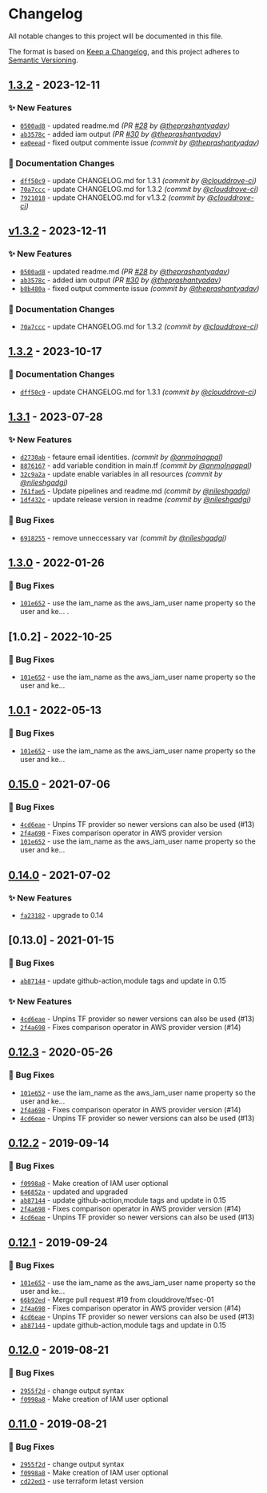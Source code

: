 # Changelog
All notable changes to this project will be documented in this file.

The format is based on [Keep a Changelog](https://keepachangelog.com/en/1.0.0/),
and this project adheres to [Semantic Versioning](https://semver.org/spec/v2.0.0.html).

## [1.3.2] - 2023-12-11
### :sparkles: New Features
- [`0500ad8`](https://github.com/clouddrove/terraform-aws-ses/commit/0500ad83de5d0aac55f0ef89ed41c43003b6c4bc) - updated readme.md *(PR [#28](https://github.com/clouddrove/terraform-aws-ses/pull/28) by [@theprashantyadav](https://github.com/theprashantyadav))*
- [`ab3578c`](https://github.com/clouddrove/terraform-aws-ses/commit/ab3578c369498c57f96fdd1486883af3b99021ee) - added iam output *(PR [#30](https://github.com/clouddrove/terraform-aws-ses/pull/30) by [@theprashantyadav](https://github.com/theprashantyadav))*
- [`ea0eead`](https://github.com/clouddrove/terraform-aws-ses/commit/ea0eead31987706e425e8243bcd5335f0f339fb4) - fixed output commente issue *(commit by [@theprashantyadav](https://github.com/theprashantyadav))*

### :memo: Documentation Changes
- [`dff50c9`](https://github.com/clouddrove/terraform-aws-ses/commit/dff50c95658147a74e784380638b1238627499b3) - update CHANGELOG.md for 1.3.1 *(commit by [@clouddrove-ci](https://github.com/clouddrove-ci))*
- [`70a7ccc`](https://github.com/clouddrove/terraform-aws-ses/commit/70a7ccc627c856229d830240b4a9e04e574a10f9) - update CHANGELOG.md for 1.3.2 *(commit by [@clouddrove-ci](https://github.com/clouddrove-ci))*
- [`7921018`](https://github.com/clouddrove/terraform-aws-ses/commit/79210181ac879145b152831415a323a695e7d3a5) - update CHANGELOG.md for v1.3.2 *(commit by [@clouddrove-ci](https://github.com/clouddrove-ci))*


## [v1.3.2] - 2023-12-11
### :sparkles: New Features
- [`0500ad8`](https://github.com/clouddrove/terraform-aws-ses/commit/0500ad83de5d0aac55f0ef89ed41c43003b6c4bc) - updated readme.md *(PR [#28](https://github.com/clouddrove/terraform-aws-ses/pull/28) by [@theprashantyadav](https://github.com/theprashantyadav))*
- [`ab3578c`](https://github.com/clouddrove/terraform-aws-ses/commit/ab3578c369498c57f96fdd1486883af3b99021ee) - added iam output *(PR [#30](https://github.com/clouddrove/terraform-aws-ses/pull/30) by [@theprashantyadav](https://github.com/theprashantyadav))*
- [`b8b480a`](https://github.com/clouddrove/terraform-aws-ses/commit/b8b480a42f7bc3eb8471a8339ee5cf8145b0369d) - fixed output commente issue *(commit by [@theprashantyadav](https://github.com/theprashantyadav))*

### :memo: Documentation Changes
- [`70a7ccc`](https://github.com/clouddrove/terraform-aws-ses/commit/70a7ccc627c856229d830240b4a9e04e574a10f9) - update CHANGELOG.md for 1.3.2 *(commit by [@clouddrove-ci](https://github.com/clouddrove-ci))*


## [1.3.2] - 2023-10-17
### :memo: Documentation Changes
- [`dff50c9`](https://github.com/clouddrove/terraform-aws-ses/commit/dff50c95658147a74e784380638b1238627499b3) - update CHANGELOG.md for 1.3.1 *(commit by [@clouddrove-ci](https://github.com/clouddrove-ci))*


## [1.3.1] - 2023-07-28
### :sparkles: New Features
- [`d2730ab`](https://github.com/clouddrove/terraform-aws-ses/commit/d2730ab00ac0a7f92c4fbf5583c45b045175e11c) - fetaure email identities. *(commit by [@anmolnagpal](https://github.com/anmolnagpal))*
- [`8876167`](https://github.com/clouddrove/terraform-aws-ses/commit/887616798b0f42b0fc7952d27477cb63513ad9f5) - add variable condition in main.tf *(commit by [@anmolnagpal](https://github.com/anmolnagpal))*
- [`32c9a2a`](https://github.com/clouddrove/terraform-aws-ses/commit/32c9a2a4f48f0fd5138cfff1b58a3034c44fab7b) - update enable variables in all resources *(commit by [@nileshgadgi](https://github.com/nileshgadgi))*
- [`761fae5`](https://github.com/clouddrove/terraform-aws-ses/commit/761fae5d7ccf85ecca272d91e059223419955bd9) - Update pipelines and readme.md *(commit by [@nileshgadgi](https://github.com/nileshgadgi))*
- [`1df432c`](https://github.com/clouddrove/terraform-aws-ses/commit/1df432c895d5479dbc7b4f9264639cb36559bc90) - update release version in readme *(commit by [@nileshgadgi](https://github.com/nileshgadgi))*

### :bug: Bug Fixes
- [`6918255`](https://github.com/clouddrove/terraform-aws-ses/commit/69182555192ab2a33afeb21048976b710a6c1557) - remove unneccessary var *(commit by [@nileshgadgi](https://github.com/nileshgadgi))*


## [1.3.0] - 2022-01-26
### :bug: Bug Fixes
- [`101e652`](https://github.com/clouddrove/terraform-aws-ses/commit/101e6529f47d4ceb167f04d36411aedfc984b6d9) - use the iam_name as the aws_iam_user name property so the user and ke… .


## [1.0.2] - 2022-10-25
### :bug: Bug Fixes
- [`101e652`](https://github.com/clouddrove/terraform-aws-ses/commit/101e6529f47d4ceb167f04d36411aedfc984b6d9) - use the iam_name as the aws_iam_user name property so the user and ke…

## [1.0.1] - 2022-05-13
### :bug: Bug Fixes
- [`101e652`](https://github.com/clouddrove/terraform-aws-ses/commit/101e6529f47d4ceb167f04d36411aedfc984b6d9) - use the iam_name as the aws_iam_user name property so the user and ke…

## [0.15.0] - 2021-07-06
### :bug: Bug Fixes
- [`4cd6eae`](https://github.com/clouddrove/terraform-aws-ses/commit/4cd6eae3cfe68c57d17da78fa8fb3bd38d24ebb7) - Unpins TF provider so newer versions can also be used (#13)
- [`2f4a698`](https://github.com/clouddrove/terraform-aws-ses/commit/2f4a69814c9ab94c6851df76f36ff313501f3df1) - Fixes comparison operator in AWS provider version
- [`101e652`](https://github.com/clouddrove/terraform-aws-ses/commit/101e6529f47d4ceb167f04d36411aedfc984b6d9) - use the iam_name as the aws_iam_user name property so the user and ke…

## [0.14.0] - 2021-07-02
### :sparkles: New Features
- [`fa23182`](https://github.com/clouddrove/terraform-aws-ses/commit/fa231822db32e07db31e9a2c0d68b96fccd3661e) - upgrade to 0.14

## [0.13.0] - 2021-01-15
### :bug: Bug Fixes
- [`ab87144`](https://github.com/clouddrove/terraform-aws-ses/commit/ab871449746f5a281080c150ac37cef31b04d3a3) - update github-action,module tags and update in 0.15


### :sparkles: New Features
- [`4cd6eae`](https://github.com/clouddrove/terraform-aws-ses/commit/4cd6eae3cfe68c57d17da78fa8fb3bd38d24ebb7) - Unpins TF provider so newer versions can also be used (#13)
- [`2f4a698`](https://github.com/clouddrove/terraform-aws-ses/commit/2f4a69814c9ab94c6851df76f36ff313501f3df1) - Fixes comparison operator in AWS provider version (#14)


## [0.12.3] - 2020-05-26
### :bug: Bug Fixes
- [`101e652`](https://github.com/clouddrove/terraform-aws-ses/commit/101e6529f47d4ceb167f04d36411aedfc984b6d9) - use the iam_name as the aws_iam_user name property so the user and ke…
- [`2f4a698`](https://github.com/clouddrove/terraform-aws-ses/commit/2f4a69814c9ab94c6851df76f36ff313501f3df1) - Fixes comparison operator in AWS provider version (#14)
- [`4cd6eae`](https://github.com/clouddrove/terraform-aws-ses/commit/4cd6eae3cfe68c57d17da78fa8fb3bd38d24ebb7) - Unpins TF provider so newer versions can also be used (#13)

## [0.12.2] - 2019-09-14
### :bug: Bug Fixes
- [`f0998a8`](https://github.com/clouddrove/terraform-aws-ses/commit/f0998a82159264abc5470ade6fd12204dc12029e) - Make creation of IAM user optional
- [`646852a`](https://github.com/clouddrove/terraform-aws-ses/commit/646852ad7ef9a858f8479f171ec67ad33590c78a) - updated and upgraded
- [`ab87144`](https://github.com/clouddrove/terraform-aws-ses/commit/ab871449746f5a281080c150ac37cef31b04d3a3) - update github-action,module tags and update in 0.15
- [`2f4a698`](https://github.com/clouddrove/terraform-aws-ses/commit/2f4a69814c9ab94c6851df76f36ff313501f3df1) - Fixes comparison operator in AWS provider version (#14)
- [`4cd6eae`](https://github.com/clouddrove/terraform-aws-ses/commit/4cd6eae3cfe68c57d17da78fa8fb3bd38d24ebb7) - Unpins TF provider so newer versions can also be used (#13)



## [0.12.1] - 2019-09-24
### :bug: Bug Fixes
- [`101e652`](https://github.com/clouddrove/terraform-aws-ses/commit/101e6529f47d4ceb167f04d36411aedfc984b6d9) - use the iam_name as the aws_iam_user name property so the user and ke…
- [`66b92ed`](https://github.com/clouddrove/terraform-aws-ses/commit/66b92ed5e9155329eac3a6149ec26d53ec6dffb5) - Merge pull request #19 from clouddrove/tfsec-01
- [`2f4a698`](https://github.com/clouddrove/terraform-aws-ses/commit/2f4a69814c9ab94c6851df76f36ff313501f3df1) - Fixes comparison operator in AWS provider version (#14)
- [`4cd6eae`](https://github.com/clouddrove/terraform-aws-ses/commit/4cd6eae3cfe68c57d17da78fa8fb3bd38d24ebb7) - Unpins TF provider so newer versions can also be used (#13)
- [`ab87144`](https://github.com/clouddrove/terraform-aws-ses/commit/ab871449746f5a281080c150ac37cef31b04d3a3) - update github-action,module tags and update in 0.15

## [0.12.0] - 2019-08-21
### :bug: Bug Fixes
- [`2955f2d`](https://github.com/clouddrove/terraform-aws-ses/commit/2955f2de0cf35346b4d5f99b55fa77360dcab9a6) - change output syntax
- [`f0998a8`](https://github.com/clouddrove/terraform-aws-ses/commit/f0998a82159264abc5470ade6fd12204dc12029e) - Make creation of IAM user optional


## [0.11.0] - 2019-08-21
### :bug: Bug Fixes
- [`2955f2d`](https://github.com/clouddrove/terraform-aws-ses/commit/2955f2de0cf35346b4d5f99b55fa77360dcab9a6) - change output syntax
- [`f0998a8`](https://github.com/clouddrove/terraform-aws-ses/commit/f0998a82159264abc5470ade6fd12204dc12029e) - Make creation of IAM user optional
- [`cd22ed3`](https://github.com/clouddrove/terraform-aws-ses/commit/cd22ed36ef5b84931e21ed0deb56dcaea1623137) - use terraform letast version




[0.11.0]: https://github.com/clouddrove/terraform-aws-ses/compare/0.11.0...master
[0.12.0]: https://github.com/clouddrove/terraform-aws-ses/compare/0.12.0...master
[0.12.1]: https://github.com/clouddrove/terraform-aws-ses/compare/0.12.1...master
[0.12.2]: https://github.com/clouddrove/terraform-aws-ses/compare/0.12.2...master
[0.12.3]: https://github.com/clouddrove/terraform-aws-ses/compare/0.12.3...master
[0.14.0]: https://github.com/clouddrove/terraform-aws-ses/compare/0.13.0...master
[0.15.0]: https://github.com/clouddrove/terraform-aws-ses/compare/0.14.0...master
[1.0.1]:  https://github.com/clouddrove/terraform-aws-ses/compare/0.15.0...master
[1.3.0]:  https://github.com/clouddrove/terraform-aws-ses/compare/1.3.0...master

[1.3.1]: https://github.com/clouddrove/terraform-aws-ses/compare/1.3.0...1.3.1
[1.3.2]: https://github.com/clouddrove/terraform-aws-ses/compare/1.3.1...1.3.2
[v1.3.2]: https://github.com/clouddrove/terraform-aws-ses/compare/1.3.2...v1.3.2
[1.3.2]: https://github.com/clouddrove/terraform-aws-ses/compare/1.3.1...1.3.2